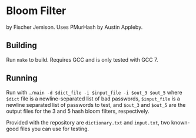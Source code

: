 # Bloom Filter

by Fischer Jemison. Uses PMurHash by Austin Appleby.

## Building

Run `make` to build. Requires GCC and is only tested with GCC 7.

## Running

Run with `./main -d $dict_file -i $input_file -i $out_3 $out_5` where `$dict` file is a newline-separated list of bad passwords, `$input_file` is a newline separated list of passwords to test, and `$out_3` and `$out_5` are the output files for the 3 and 5 hash bloom filters, respectively.

Provided with the repository are `dictionary.txt` and `input.txt`, two known-good files you can use for testing.